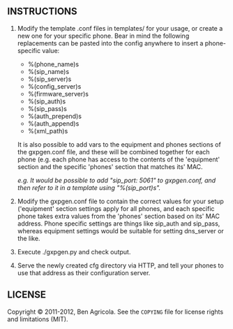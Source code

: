 ## INSTRUCTIONS

1. Modify the template .conf files in templates/ for your usage, 
   or create a new one for your specific phone. Bear in mind the
   following replacements can be pasted into the config anywhere
   to insert a phone-specific value:

   * %(phone_name)s
   * %(sip_name)s
   * %(sip_server)s
   * %(config_server)s
   * %(firmware_server)s
   * %(sip_auth)s
   * %(sip_pass)s
   * %(auth_prepend)s
   * %(auth_append)s
   * %(xml_path)s

   It is also possible to add vars to the equipment and phones
   sections of the gxpgen.conf file, and these will be combined
   together for each phone (e.g. each phone has access to the
   contents of the 'equipment' section and the specific 'phones'
   section that matches its' MAC.

   *e.g. It would be possible to add "sip_port: 5061" to
   gxpgen.conf, and then refer to it in a template using 
   "%(sip_port)s".*

2. Modify the gxpgen.conf file to contain the correct values for 
   your setup ('equipment' section settings apply for all phones,
   and each specific phone takes extra values from the 'phones'
   section based on its' MAC address. Phone specific settings are
   things like sip_auth and sip_pass, whereas equipment settings
   would be suitable for setting dns_server or the like.

3. Execute ./gxpgen.py and check output.

4. Serve the newly created cfg directory via HTTP, and tell your
   phones to use that address as their configuration server. 


## LICENSE

Copyright © 2011-2012, Ben Agricola. See the `COPYING` file for 
license rights and limitations (MIT).

